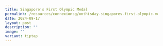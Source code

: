 ```yaml
---
title: Singapore's First Olympic Medal
permalink: /resources/connexionsg/onthisday-singapores-first-olympic-medal/
date: 2024-09-17
layout: post
description: ""
image: ""
variant: tiptap
---
```

